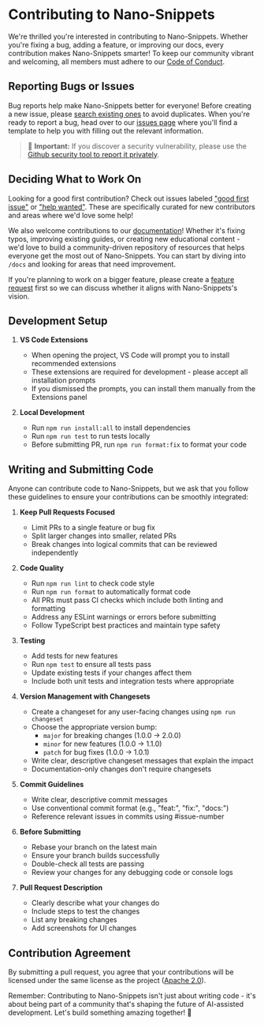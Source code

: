 # Contributing to Nano-Snippets

We're thrilled you're interested in contributing to Nano-Snippets. Whether you're fixing a bug, adding a feature, or improving our docs, every contribution makes Nano-Snippets smarter! To keep our community vibrant and welcoming, all members must adhere to our [Code of Conduct](CODE_OF_CONDUCT.md).

## Reporting Bugs or Issues

Bug reports help make Nano-Snippets better for everyone! Before creating a new issue, please [search existing ones](https://github.com/Holdesher/nano-snippets/issues) to avoid duplicates. When you're ready to report a bug, head over to our [issues page](https://github.com/Holdesher/nano-snippets/issues/new/choose) where you'll find a template to help you with filling out the relevant information.

<blockquote class='warning-note'>
     🔐 <b>Important:</b> If you discover a security vulnerability, please use the <a href="https://github.com/Holdesher/nano-snippets/security/advisories/new">Github security tool to report it privately</a>.
</blockquote>

## Deciding What to Work On

Looking for a good first contribution? Check out issues labeled ["good first issue"](https://github.com/Holdesher/nano-snippets/labels/good%20first%20issue) or ["help wanted"](https://github.com/Holdesher/nano-snippets/labels/help%20wanted). These are specifically curated for new contributors and areas where we'd love some help!

We also welcome contributions to our [documentation](https://github.com/Holdesher/nano-snippets/tree/main/docs)! Whether it's fixing typos, improving existing guides, or creating new educational content - we'd love to build a community-driven repository of resources that helps everyone get the most out of Nano-Snippets. You can start by diving into `/docs` and looking for areas that need improvement.

If you're planning to work on a bigger feature, please create a [feature request](https://github.com/Holdesher/nano-snippets/discussions/categories/feature-requests?discussions_q=is%3Aopen+category%3A%22Feature+Requests%22+sort%3Atop) first so we can discuss whether it aligns with Nano-Snippets's vision.

## Development Setup

1. **VS Code Extensions**

   - When opening the project, VS Code will prompt you to install recommended extensions
   - These extensions are required for development - please accept all installation prompts
   - If you dismissed the prompts, you can install them manually from the Extensions panel

2. **Local Development**
   - Run `npm run install:all` to install dependencies
   - Run `npm run test` to run tests locally
   - Before submitting PR, run `npm run format:fix` to format your code

## Writing and Submitting Code

Anyone can contribute code to Nano-Snippets, but we ask that you follow these guidelines to ensure your contributions can be smoothly integrated:

1. **Keep Pull Requests Focused**

   - Limit PRs to a single feature or bug fix
   - Split larger changes into smaller, related PRs
   - Break changes into logical commits that can be reviewed independently

2. **Code Quality**

   - Run `npm run lint` to check code style
   - Run `npm run format` to automatically format code
   - All PRs must pass CI checks which include both linting and formatting
   - Address any ESLint warnings or errors before submitting
   - Follow TypeScript best practices and maintain type safety

3. **Testing**

   - Add tests for new features
   - Run `npm test` to ensure all tests pass
   - Update existing tests if your changes affect them
   - Include both unit tests and integration tests where appropriate

4. **Version Management with Changesets**

   - Create a changeset for any user-facing changes using `npm run changeset`
   - Choose the appropriate version bump:
     - `major` for breaking changes (1.0.0 → 2.0.0)
     - `minor` for new features (1.0.0 → 1.1.0)
     - `patch` for bug fixes (1.0.0 → 1.0.1)
   - Write clear, descriptive changeset messages that explain the impact
   - Documentation-only changes don't require changesets

5. **Commit Guidelines**

   - Write clear, descriptive commit messages
   - Use conventional commit format (e.g., "feat:", "fix:", "docs:")
   - Reference relevant issues in commits using #issue-number

6. **Before Submitting**

   - Rebase your branch on the latest main
   - Ensure your branch builds successfully
   - Double-check all tests are passing
   - Review your changes for any debugging code or console logs

7. **Pull Request Description**
   - Clearly describe what your changes do
   - Include steps to test the changes
   - List any breaking changes
   - Add screenshots for UI changes

## Contribution Agreement

By submitting a pull request, you agree that your contributions will be licensed under the same license as the project ([Apache 2.0](LICENSE)).

Remember: Contributing to Nano-Snippets isn't just about writing code - it's about being part of a community that's shaping the future of AI-assisted development. Let's build something amazing together! 🚀
